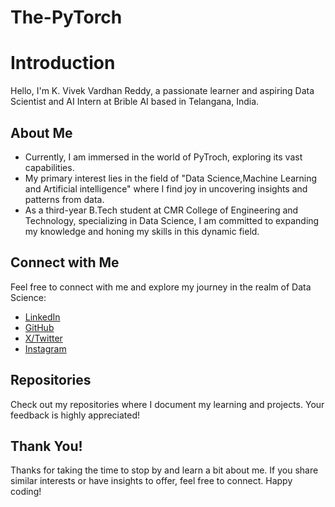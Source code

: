 # The-PyTorch

# Introduction

Hello, I'm K. Vivek Vardhan Reddy, a passionate learner and aspiring Data Scientist and AI Intern at Brible AI based in Telangana, India. 

## About Me

- Currently, I am immersed in the world of PyTroch, exploring its vast capabilities.
- My primary interest lies in the field of "Data Science,Machine Learning and Artificial intelligence" where I find joy in uncovering insights and patterns from data.
- As a third-year B.Tech student at CMR College of Engineering and Technology, specializing in Data Science, I am committed to expanding my knowledge and honing my skills in this dynamic field.

## Connect with Me

Feel free to connect with me and explore my journey in the realm of Data Science:

- [LinkedIn](https://www.linkedin.com/in/vivek-vardhan-kotha-b1ab30253/)
- [GitHub](https://github.com/Vivekkotha544)
- [X/Twitter](https://twitter.com/iamvivekkotha)
- [Instagram](https://www.instagram.com/iamvivekkotha)
  
## Repositories

Check out my repositories where I document my learning and projects. Your feedback is highly appreciated!

## Thank You!

Thanks for taking the time to stop by and learn a bit about me. If you share similar interests or have insights to offer, feel free to connect. Happy coding! 

